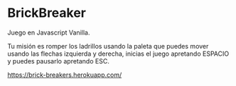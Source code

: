 # BrickBreaker
Juego en Javascript Vanilla.

Tu misión es romper los ladrillos usando la paleta que puedes mover usando las flechas izquierda y derecha, inicias el juego apretando ESPACIO y puedes pausarlo apretando ESC.

https://brick-breakers.herokuapp.com/
